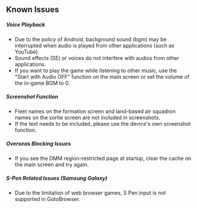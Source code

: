 ## Known Issues

##### Voice Playback

- Due to the policy of Android, background sound (bgm) may be interrupted when audio is played from other applications (such as YouTube).
- Sound effects (SE) or voices do not interfere with audios from other applications.
- If you want to play the game while listening to other music, use the "Start with Audio OFF" function on the main screen or set the volume of the in-game BGM to 0.

##### Screenshot Function

- Fleet names on the formation screen and land-based air squadron names on the sortie screen are not included in screenshots.
- If the text needs to be included, please use the device's own screenshot function.

##### Overseas Blocking Issues

- If you see the DMM region-restricted page at startup, clear the cache on the main screen and try again.

##### S-Pen Related Issues (Samsung Galaxy)

- Due to the limitation of web browser games, S Pen input is not supported in GotoBrowser.